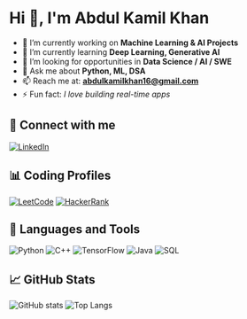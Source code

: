 # Hi 👋, I'm Abdul Kamil Khan

- 🔭 I’m currently working on **Machine Learning & AI Projects**
- 🌱 I’m currently learning **Deep Learning, Generative AI**
- 👯 I’m looking for opportunities in **Data Science / AI / SWE**
- 💬 Ask me about **Python, ML, DSA**
- 📫 Reach me at: **abdulkamilkhan16@gmail.com**
- ⚡ Fun fact: *I love building real-time apps*

## 📌 Connect with me
[![LinkedIn](https://img.shields.io/badge/LinkedIn-blue?logo=linkedin&logoColor=white)](www.linkedin.com/in/abdul-khan-1b573b224)

## 📊 Coding Profiles
[![LeetCode](https://img.shields.io/badge/LeetCode-orange?logo=leetcode)](https://leetcode.com/u/kamilkhan16102003/)
[![HackerRank](https://img.shields.io/badge/HackerRank-brightgreen?logo=hackerrank)](https://www.hackerrank.com/profile/abdulkamilkhan16)

## 🚀 Languages and Tools
![Python](https://img.shields.io/badge/Python-3776AB?logo=python&logoColor=white)
![C++](https://img.shields.io/badge/C++-00599C?logo=c%2B%2B&logoColor=white)
![TensorFlow](https://img.shields.io/badge/TensorFlow-FF6F00?logo=tensorflow&logoColor=white)
![Java](https://img.shields.io/badge/Java-007396?logo=java&logoColor=white)
![SQL](https://img.shields.io/badge/SQL-4479A1?logo=database&logoColor=white)

## 📈 GitHub Stats
![GitHub stats](https://github-readme-stats.vercel.app/api?username=abdulkhan&show_icons=true&theme=dark)
![Top Langs](https://github-readme-stats.vercel.app/api/top-langs/?username=abdulkhan&layout=compact)
